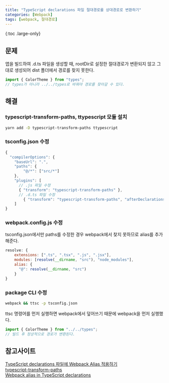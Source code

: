 ```yaml
---
title: "TypeScript declarations 파일 절대경로를 상대경로로 변환하기"
categories: [Webpack]
tags: [webpack, 절대경로]
---
```


{:toc .large-only}

## 문제

앱을 빌드하여 .d.ts 파일을 생성할 때, rootDir로 설정한 절대경로가 변환되지 않고 그대로 생성되어 dist 폴더에서 경로를 찾지 못한다.

```js
import { ColorTheme } from "types";
// types가 아니라 ../../types로 바꿔야 경로를 찾아갈 수 있다.
```

## 해결

### typescript-transform-paths, ttypescript 모듈 설치

```bash
yarn add -D typescript-transform-paths ttypescript
```

### tsconfig.json 수정

```js
{
  "compilerOptions": {
    "baseUrl": ".",
    "paths": {
        "@/*": ["src/*"]
    },
    "plugins": [
      // .js 파일 수정
      { "transform": "typescript-transform-paths" },
      // .d.ts 파일 수정
        { "transform": "typescript-transform-paths", "afterDeclarations": true }
    ]
}
```

### webpack.config.js 수정

tsconfig.json에서만 paths를 수정한 경우 webpack에서 찾지 못하므로 alias를 추가해준다.

```js
resolve: {
    extensions: [".ts", ".tsx", ".js", ".jsx"],
    modules: [resolve(__dirname, "src"), "node_modules"],
    alias: {
      "@": resolve(__dirname, "src")
    }
}
```

### package CLI 수정

```bash
webpack && ttsc -p tsconfig.json
```

ttsc 명령어를 먼저 실행하면 webpack에서 덮어쓰기 때문에 webpack을 먼저 실행했다.

```js
import { ColorTheme } from "../../types";
// 빌드 후 정상적으로 경로가 변환된다.
```

## 참고사이트

[TypeScript declarations 파일에 Webpack Alias 적용하기](https://im-developer.tistory.com/194)<br/>
[typescript-transform-paths](https://www.npmjs.com/package/typescript-transform-paths)<br/>
[Webpack alias in TypeScript declarations](https://medium.com/@joshuaavalon/webpack-alias-in-typescript-declarations-81d2b6c0dcd6)
